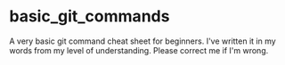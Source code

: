 # basic_git_commands
A very basic git command cheat sheet for beginners. I've written it in my words from my level of understanding. Please correct me if I'm wrong.
